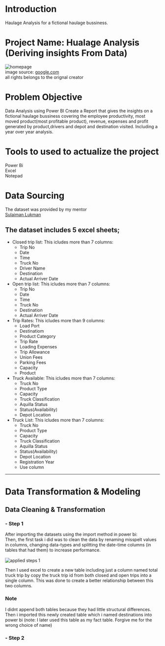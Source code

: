 # Introduction
Haulage Analysis for a fictional haulage bussiness.


# Project Name: Hualage Analysis (Deriving insights From Data)
![homepage](https://user-images.githubusercontent.com/92920156/194767939-de70c762-1380-4633-9b3a-4271b7950b81.jpg) <br>
image source: [google.com](https://www.google.com/) <br>
all rights belongs to the orignal creator

# Problem Objective <br>

Data Analysis using Power BI
Create a Report that gives the insights on a fictional haulage bussiness covering the employee productivity, most moved product(most profitable product), revenue, expenses and profit generated by product,drivers and depot and destination visited. 
Including a year over year analysis.

# Tools to used to actualize the project

Power Bi<br>
Excel<br>
Notepad<br>


# Data Sourcing
The dataset was provided by my mentor <br>
[Sulaiman Lukman](https://www.linkedin.com/in/sulaimanlukmanadeleke/) <br>
## The dataset includes 5 excel sheets;
- Closed trip list: This icludes more than 7 columns: 
    - Trip No
    - Date
    - Time
    - Truck No
    - Driver Name
    - Destination
    - Actual Arriver Date   
- Open trip list:  This icludes more than 7 columns: 
    - Trip No
    - Date
    - Time
    - Truck No
    - Destination
    - Actual Arriver Date 
- Trip Rates:  This icludes more than 9 columns: 
    - Load Port
    - Destinatiom
    - Product Category
    - Trip Rate
    - Loading Expenses
    - Trip Allowance
    - Union Fees
    - Parking Fees
    - Capacity
    - Product
- Truck Available: This icludes more than 7 columns: 
    - Truck No
    - Product Type
    - Capacity
    - Truck Classification
    - Aquilla Status
    - Status(Availability)
    - Depot Location
- Truck List: This icludes more than 7 columns: 
    - Truck No
    - Product Type
    - Capacity
    - Truck Classification
    - Aquilla Status
    - Status(Availability)
    - Depot Location
    - Registration Year
    - Use column
 
---

# Data Transformation & Modeling

## Data Cleaning & Transformation
### - Step 1
After importing the datasets using the import method in power bi:<br>
Then, the first task i did was to clean the data by renaming misspelt values in columns, changing data-types and splitting the date-time columns (in tables that had them) to increase performance.<br>
<br/>
![applied steps 1](https://user-images.githubusercontent.com/92920156/194769932-eaf39578-461a-4dca-b480-a8b502cdd211.jpg)

Then I used excel to create a new table including just a column named total truck trip by copy the truck trip id from both closed and open trips into a single column. This was done to create a better relationship between this two columns.<br>
### Note
I didnt append both tables because they had little structural differences.
Then i imported this newly created table which i named destinations into power bi (note: I later used this table as my fact table. Forgive me for the wrong choice of name)

### - Step 2




